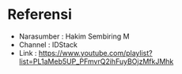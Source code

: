# Referensi

- Narasumber : Hakim Sembiring M
- Channel : IDStack
- Link : https://www.youtube.com/playlist?list=PL1aMeb5UP_PFmvrQ2ihFuyBOjzMfkJMhk
